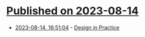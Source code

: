 # [Published on 2023-08-14](index.md)

* [2023-08-14, 16:51:04](https://lobste.rs/s/itqntd/design_practice) - [Design in Practice](https://www.youtube.com/watch?v=c5QF2HjHLSE)
